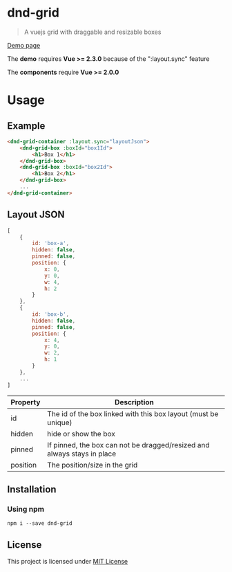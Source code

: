 # dnd-grid

> A vuejs grid with draggable and resizable boxes

[Demo page](https://dnd-grid.duton.lu/)

The **demo** requires **Vue >= 2.3.0** because of the ":layout.sync" feature

The **components** require **Vue >= 2.0.0**

# Usage

## Example

```html
<dnd-grid-container :layout.sync="layoutJson">
    <dnd-grid-box :boxId="box1Id">
        <h1>Box 1</h1>
    </dnd-grid-box>
    <dnd-grid-box :boxId="box2Id">
        <h1>Box 2</h1>
    </dnd-grid-box>
    ...
</dnd-grid-container>
```

## Layout JSON

```javascript
[
    {
        id: 'box-a',
        hidden: false,
        pinned: false,
        position: {
            x: 0,
            y: 0,
            w: 4,
            h: 2
        }
    },
    {
        id: 'box-b',
        hidden: false,
        pinned: false,
        position: {
            x: 4,
            y: 0,
            w: 2,
            h: 1
        }
    },
    ...
]
```

| Property        | Description                                                             |
| --------------- | ----------------------------------------------------------------------- |
| id              | The id of the box linked with this box layout (must be unique)          |
| hidden          | hide or show the box                                                    |
| pinned          | If pinned, the box can not be dragged/resized and always stays in place |
| position        | The position/size in the grid                                           |

## Installation

### Using npm

`npm i --save dnd-grid`

## License

This project is licensed under [MIT License](http://en.wikipedia.org/wiki/MIT_License)
